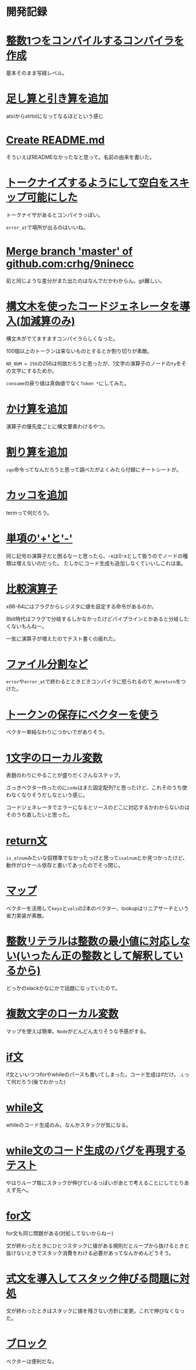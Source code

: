 # 開発記録

# [整数1つをコンパイルするコンパイラを作成](https://github.com/crhg/9ninecc/commit/15842e37b59a5b7ab8379e7667e86238b84b8924)

基本そのまま写経レベル。

# [足し算と引き算を追加](https://github.com/crhg/9ninecc/commit/f60357faa03e3e59b8656efed8fc5e4157b24796)

atoiからstrtolになってなるほどという感じ

# [Create README.md](https://github.com/crhg/9ninecc/commit/85a52aeac6f21e766911afbad00b2cad75a53a1)

そういえばREADMEなかったなと思って。名前の由来を書いた。

# [トークナイズするようにして空白をスキップ可能にした](https://github.com/crhg/9ninecc/commit/d702ce364ae1c9d475890e83f790ae22781f1812)

トークナイザがあるとコンパイラっぽい。

`error_at`で場所が出るのはいいね。

# [Merge branch 'master' of github.com:crhg/9ninecc](https://github.com/crhg/9ninecc/commit/62473761df76d5c9632d1edca58434095f4569c2)

前と同じような差分がまた出たのはなんでだかわからん。git難しい。

# [構文木を使ったコードジェネレータを導入(加減算のみ)](https://github.com/crhg/9ninecc/commit/96076c6f288e8d5fb66a64704be4e351fb97b848)

構文木がでてますますコンパイラらしくなった。

100個以上のトークンは来ないものとするとか割り切りが素敵。

`ND_NUM = 256`の256は何故だろうと思ったが、1文字の演算子のノードの`ty`をその文字にするためか。

`consume`の戻り値は真偽値でなく`Token *`にしてみた。

# [かけ算を追加](https://github.com/crhg/9ninecc/commit/476a9cd474b033bc8924c399fe2260463a0893cd)

演算子の優先度ごとに構文要素わけるやつ。

# [割り算を追加](https://github.com/crhg/9ninecc/commit/cd43d7abbef72ae83065edf5ce612b2dfc0703b4)

`cqo`命令ってなんだろうと思って調べたがよくみたら付録にチートシートが。

# [カッコを追加](https://github.com/crhg/9ninecc/commit/4109ccfbbccdfea512a68d42ce455e4fbeed05e1)

termって何だろう。

# [単項の'+'と'-'](https://github.com/crhg/9ninecc/commit/cd10c9c026b386c16cb96c7c6a412416aca86349)

同じ記号の演算子だと困るなーと思ったら、-xは0-xとして扱うのでノードの種類は増えないのだった。
たしかにコード生成も追加しなくていいしこれは楽。

# [比較演算子](https://github.com/crhg/9ninecc/commit/16bd1f0a33a0cfbd085e7c8ea7af2b95276e2fbb)

x86-64にはフラグからレジスタに値を設定する命令があるのか。

8bit時代はフラグで分岐するしかなかったけどパイプラインとかあると分岐したくないもんねー。

一気に演算子が増えたのでテスト書くの疲れた。

# [ファイル分割など](https://github.com/crhg/9ninecc/commit/5cd91efe6c478822494903ac453f67ba8d354a7a)

`error`や`error_at`で終わるとときどきコンパイラに怒られるので`_Noreturn`をつけた。

# [トークンの保存にベクターを使う](https://github.com/crhg/9ninecc/commit/d8bf24b6f2d8c7ed223f2e6b267304d07345a0f4)

ベクター単純なわりにつかいでがありそう。

# [1文字のローカル変数](https://github.com/crhg/9ninecc/commit/038e4cda4a87a2ec46c5b4fa7ad4d624a5d4d29b)

表題のわりにやることが盛りだくさんなステップ。

さっきベクター作ったのに`code`はまた固定配列?と思ったけど、これそのうち使わなくなりそうだしなという感じ。

コードジェネレータでエラーになるとソースのどこに対応するかわからないのはそのうち直したいと思った。

# [return文](https://github.com/crhg/9ninecc/commit/75bb0848d71b8feea1ee54c5c7ed7ede98d45869)

`is_alnum`みたいな奴標準でなかったっけと思って`isalnum`とか見つかったけど、動作がロケール依存と書いてあったのでそっ閉じ。

# [マップ](https://github.com/crhg/9ninecc/commit/88d4bfee0ffb60bdd80c9efec4bcb00bec6ad95c)

ベクターを活用して`keys`と`vals`の2本のベクター、lookupはリニアサーチという省力実装が素敵。

# [整数リテラルは整数の最小値に対応しない(いったん正の整数として解釈しているから)](https://github.com/crhg/9ninecc/commit/09d373d1b0ce3ef3d3a8728f90da6a3966402711)

どっかのslackかなにかで話題になっていたので。

# [複数文字のローカル変数](https://github.com/crhg/9ninecc/commit/6dfab008c545d6686541f4d06f2e62dc00375d41)

マップを使えば簡単。`Node`がどんどん太りそうな予感がする。

# [if文](https://github.com/crhg/9ninecc/commit/3a02af3bba1fd971d8b61c42608a2059a6af694b)

if文といいつつforやwhileのパースも書いてしまった。コード生成はifだけ。`.L`って何だろう(後でわかった)

# [while文](https://github.com/crhg/9ninecc/commit/b145d49ccc83a708ff91ab6a703a9a19687e00f9)

whileのコード生成のみ。なんかスタックが気になる。

# [while文のコード生成のバグを再現するテスト](https://github.com/crhg/9ninecc/commit/a4ce28e04a1bb866babd26c280b8bacbd0ce343d)

やはりループ毎にスタックが伸びているっぽいがあとで考えることにしてとりあえず先へ。

# [for文](https://github.com/crhg/9ninecc/commit/a2f5e64c038f8a2b77f800cfbf5b7d1fc6b85952)

for文も同じ問題がある(対処してないからねー)

文が終わったときにひとつスタックに値がある規則だとループから抜けるときと抜けないときでスタック消費をわける必要があってなんかめんどうそう。

# [式文を導入してスタック伸びる問題に対処](https://github.com/crhg/9ninecc/commit/c2014f5cd5e41c2adca8d2fc8814fafe55d912e2)

文が終わったときはスタックに値を残さない方針に変更。これで伸びなくなった。

# [ブロック](https://github.com/crhg/9ninecc/commit/611eea7faf4faee9647f44ec0089a6d1310a082a)

ベクターは便利だな。



